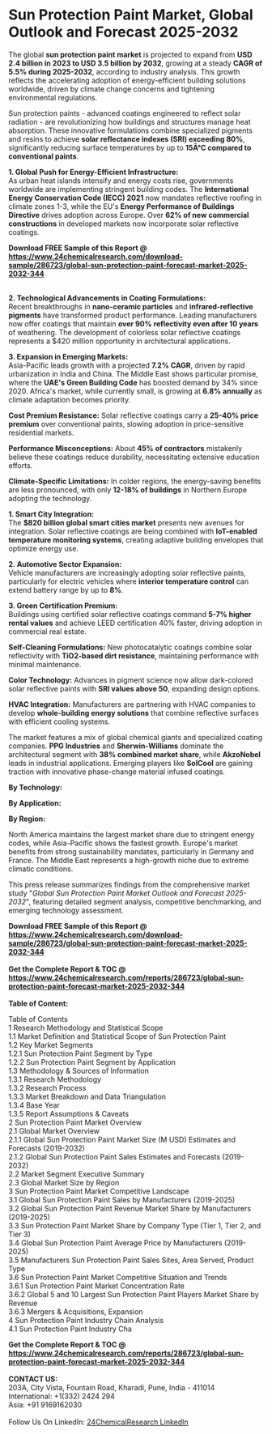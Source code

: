 <h1>Sun Protection Paint Market, Global Outlook and Forecast 2025-2032</h1><p>The global <strong>sun protection paint market</strong> is projected to expand from <strong>USD 2.4 billion in 2023 to USD 3.5 billion by 2032</strong>, growing at a steady <strong>CAGR of 5.5% during 2025-2032</strong>, according to industry analysis. This growth reflects the accelerating adoption of energy-efficient building solutions worldwide, driven by climate change concerns and tightening environmental regulations.</p><p>Sun protection paints - advanced coatings engineered to reflect solar radiation - are revolutionizing how buildings and structures manage heat absorption. These innovative formulations combine specialized pigments and resins to achieve <strong>solar reflectance indexes (SRI) exceeding 80%</strong>, significantly reducing surface temperatures by up to <strong>15Â°C compared to conventional paints</strong>.</p><p><strong>1. Global Push for Energy-Efficient Infrastructure:</strong><br>
As urban heat islands intensify and energy costs rise, governments worldwide are implementing stringent building codes. The <strong>International Energy Conservation Code (IECC) 2021</strong> now mandates reflective roofing in climate zones 1-3, while the EU's <strong>Energy Performance of Buildings Directive</strong> drives adoption across Europe. Over <strong>62% of new commercial constructions</strong> in developed markets now incorporate solar reflective coatings.</p><div><b>Download FREE Sample of this Report @ 
            <a href="https://www.24chemicalresearch.com/download-sample/286723/global-sun-protection-paint-forecast-market-2025-2032-344">
            https://www.24chemicalresearch.com/download-sample/286723/global-sun-protection-paint-forecast-market-2025-2032-344</a></b></div><br><p><strong>2. Technological Advancements in Coating Formulations:</strong><br>
Recent breakthroughs in <strong>nano-ceramic particles</strong> and <strong>infrared-reflective pigments</strong> have transformed product performance. Leading manufacturers now offer coatings that maintain <strong>over 90% reflectivity even after 10 years</strong> of weathering. The development of colorless solar reflective coatings represents a $420 million opportunity in architectural applications.</p><p><strong>3. Expansion in Emerging Markets:</strong><br>
Asia-Pacific leads growth with a projected <strong>7.2% CAGR</strong>, driven by rapid urbanization in India and China. The Middle East shows particular promise, where the <strong>UAE's Green Building Code</strong> has boosted demand by 34% since 2020. Africa's market, while currently small, is growing at <strong>6.8% annually</strong> as climate adaptation becomes priority.</p><p><strong>Cost Premium Resistance:</strong> Solar reflective coatings carry a <strong>25-40% price premium</strong> over conventional paints, slowing adoption in price-sensitive residential markets.</p><p><strong>Performance Misconceptions:</strong> About <strong>45% of contractors</strong> mistakenly believe these coatings reduce durability, necessitating extensive education efforts.</p><p><strong>Climate-Specific Limitations:</strong> In colder regions, the energy-saving benefits are less pronounced, with only <strong>12-18% of buildings</strong> in Northern Europe adopting the technology.</p><p><strong>1. Smart City Integration:</strong><br>
The <strong>$820 billion global smart cities market</strong> presents new avenues for integration. Solar reflective coatings are being combined with <strong>IoT-enabled temperature monitoring systems</strong>, creating adaptive building envelopes that optimize energy use.</p><p><strong>2. Automotive Sector Expansion:</strong><br>
Vehicle manufacturers are increasingly adopting solar reflective paints, particularly for electric vehicles where <strong>interior temperature control</strong> can extend battery range by up to <strong>8%</strong>.</p><p><strong>3. Green Certification Premium:</strong><br>
Buildings using certified solar reflective coatings command <strong>5-7% higher rental values</strong> and achieve LEED certification 40% faster, driving adoption in commercial real estate.</p><p><strong>Self-Cleaning Formulations:</strong> New photocatalytic coatings combine solar reflectivity with <strong>TiO2-based dirt resistance</strong>, maintaining performance with minimal maintenance.</p><p><strong>Color Technology:</strong> Advances in pigment science now allow dark-colored solar reflective paints with <strong>SRI values above 50</strong>, expanding design options.</p><p><strong>HVAC Integration:</strong> Manufacturers are partnering with HVAC companies to develop <strong>whole-building energy solutions</strong> that combine reflective surfaces with efficient cooling systems.</p><p>The market features a mix of global chemical giants and specialized coating companies. <strong>PPG Industries</strong> and <strong>Sherwin-Williams</strong> dominate the architectural segment with <strong>38% combined market share</strong>, while <strong>AkzoNobel</strong> leads in industrial applications. Emerging players like <strong>SolCool</strong> are gaining traction with innovative phase-change material infused coatings.</p><p><strong>By Technology:</strong></p><p><strong>By Application:</strong></p><p><strong>By Region:</strong></p><p>North America maintains the largest market share due to stringent energy codes, while Asia-Pacific shows the fastest growth. Europe's market benefits from strong sustainability mandates, particularly in Germany and France. The Middle East represents a high-growth niche due to extreme climatic conditions.</p><p>This press release summarizes findings from the comprehensive market study "<em>Global Sun Protection Paint Market Outlook and Forecast 2025-2032</em>", featuring detailed segment analysis, competitive benchmarking, and emerging technology assessment.</p><div><b>Download FREE Sample of this Report @ 
            <a href="https://www.24chemicalresearch.com/download-sample/286723/global-sun-protection-paint-forecast-market-2025-2032-344">
            https://www.24chemicalresearch.com/download-sample/286723/global-sun-protection-paint-forecast-market-2025-2032-344</a></b></div><br><div><b>Get the Complete Report & TOC @ 
            <a href="https://www.24chemicalresearch.com/reports/286723/global-sun-protection-paint-forecast-market-2025-2032-344">
            https://www.24chemicalresearch.com/reports/286723/global-sun-protection-paint-forecast-market-2025-2032-344</a></b></div><br>
            <b>Table of Content:</b><p>Table of Contents<br />
1 Research Methodology and Statistical Scope<br />
1.1 Market Definition and Statistical Scope of Sun Protection Paint<br />
1.2 Key Market Segments<br />
1.2.1 Sun Protection Paint Segment by Type<br />
1.2.2 Sun Protection Paint Segment by Application<br />
1.3 Methodology & Sources of Information<br />
1.3.1 Research Methodology<br />
1.3.2 Research Process<br />
1.3.3 Market Breakdown and Data Triangulation<br />
1.3.4 Base Year<br />
1.3.5 Report Assumptions & Caveats<br />
2 Sun Protection Paint Market Overview<br />
2.1 Global Market Overview<br />
2.1.1 Global Sun Protection Paint Market Size (M USD) Estimates and Forecasts (2019-2032)<br />
2.1.2 Global Sun Protection Paint Sales Estimates and Forecasts (2019-2032)<br />
2.2 Market Segment Executive Summary<br />
2.3 Global Market Size by Region<br />
3 Sun Protection Paint Market Competitive Landscape<br />
3.1 Global Sun Protection Paint Sales by Manufacturers (2019-2025)<br />
3.2 Global Sun Protection Paint Revenue Market Share by Manufacturers (2019-2025)<br />
3.3 Sun Protection Paint Market Share by Company Type (Tier 1, Tier 2, and Tier 3)<br />
3.4 Global Sun Protection Paint Average Price by Manufacturers (2019-2025)<br />
3.5 Manufacturers Sun Protection Paint Sales Sites, Area Served, Product Type<br />
3.6 Sun Protection Paint Market Competitive Situation and Trends<br />
3.6.1 Sun Protection Paint Market Concentration Rate<br />
3.6.2 Global 5 and 10 Largest Sun Protection Paint Players Market Share by Revenue<br />
3.6.3 Mergers & Acquisitions, Expansion<br />
4 Sun Protection Paint Industry Chain Analysis<br />
4.1 Sun Protection Paint Industry Cha</p><div><b>Get the Complete Report & TOC @ 
            <a href="https://www.24chemicalresearch.com/reports/286723/global-sun-protection-paint-forecast-market-2025-2032-344">
            https://www.24chemicalresearch.com/reports/286723/global-sun-protection-paint-forecast-market-2025-2032-344</a></b></div><br><b>CONTACT US:</b><br>
            203A, City Vista, Fountain Road, Kharadi, Pune, India - 411014<br>
            International: +1(332) 2424 294<br>
            Asia: +91 9169162030 <br><br>
            Follow Us On LinkedIn: <a href="https://www.linkedin.com/company/24chemicalresearch/">24ChemicalResearch LinkedIn</a>